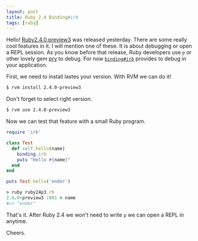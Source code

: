 ```yaml
---
layout: post
title: Ruby 2.4 Binding#irb
tags: [ruby]
---
```


Hello! [Ruby2.4.0.preview3](https://www.ruby-lang.org/en/news/2016/11/09/ruby-2-4-0-preview3-released/) was released yesterday. There are some really cool features in it. I will mention one of these. It is about debugging or open a REPL session. As you know before that release, Ruby developers use ```p``` or other lovely gem [pry](https://github.com/pry/pry) to debug. For now [```binding#irb```](https://github.com/ruby/ruby/commit/493e48897421d176a8faf0f0820323d79ecdf94a) provides to debug in your application.

First, we need to install lastes your version. With RVM we can do it!

```bash
$ rvm install 2.4.0-preview3
```

Don't forget to select right version.

```bash
$ rvm use 2.4.0-preview3
```

Now we can test that feature with a small Ruby program.

```ruby
require 'irb'

class Test
  def self.hello(name)
    binding.irb
    puts "Hello #{name}"
  end
end

puts Test.hello('ender')
```

```ruby
> ruby ruby24p3.rb
2.4.0-preview3 :001 > name
#=> "ender"
```

That's it. After Ruby 2.4 we won't need to write ```p``` we can open a REPL in anytime.

Cheers.